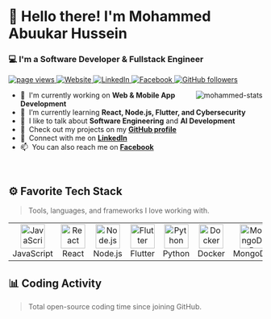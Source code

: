 <h1 align="left" id="mohammed-title">👋 Hello there! I'm Mohammed Abuukar Hussein</h1>
<h3 align="left">💻 I'm a Software Developer & Fullstack Engineer</h3>

<p align="left">
  <a href="https://github.com/Mohammed-Abuukar">
    <img src="https://komarev.com/ghpvc/?username=Mohammed-Abuukar" alt="page views" />
  </a>
  <a href="https://mohammedabuukar.com">
    <img alt="Website" src="https://img.shields.io/website?url=https%3A%2F%2Fmohammedabuukar.com">
  </a>
  <a href="https://www.linkedin.com/in/mohammedabuukarhussein">
    <img alt="LinkedIn" src="https://img.shields.io/badge/LinkedIn-Profile-blue?logo=linkedin">
  </a>
  <a href="https://www.facebook.com/mohammedabuukarhussein">
    <img alt="Facebook" src="https://img.shields.io/badge/Facebook-Profile-blue?logo=facebook">
  </a>
  <a href="https://github.com/Mohammed-Abuukar?tab=followers">
    <img alt="GitHub followers" src="https://img.shields.io/github/followers/Mohammed-Abuukar?style=flat&logo=github">
  </a>
</p>

<a href="#mohammed-title">
  <img src="https://raw.githubusercontent.com/Mohammed-Abuukar/github-stats-transparent/output/generated/overview.svg" alt="mohammed-stats" align="right" />
</a>

- 🏢 &nbsp;I'm currently working on **Web & Mobile App Development**
- 🌱 &nbsp;I’m currently learning **React, Node.js, Flutter, and Cybersecurity**
- 💬 &nbsp;I like to talk about **Software Engineering** and **AI Development**
- 📘 &nbsp;Check out my projects on my **[GitHub profile](https://github.com/Mohammed-Abuukar)**
- 💼 &nbsp;Connect with me on **[LinkedIn](https://www.linkedin.com/in/mohammedabuukarhussein)**
- 📫 &nbsp;You can also reach me on **[Facebook](https://www.facebook.com/mohammedabuukarhussein)**

<br>

<h2 align="left" id="mohammed-tech">⚙️ Favorite Tech Stack</h2>

> Tools, languages, and frameworks I love working with.

<table>
  <tr>
    <td align="center" width="96">
      <img src="./img/javascript-original.svg" width="48" height="48" alt="JavaScript" />
      <br>JavaScript
    </td>
    <td align="center" width="96">
      <img src="./img/react-original.svg" width="48" height="48" alt="React" />
      <br>React
    </td>
    <td align="center" width="96">
      <img src="./img/nodejs-original.svg" width="48" height="48" alt="Node.js" />
      <br>Node.js
    </td>
    <td align="center" width="96">
      <img src="./img/flutter-original.svg" width="48" height="48" alt="Flutter" />
      <br>Flutter
    </td>
    <td align="center" width="96">
      <img src="./img/python-original.svg" width="48" height="48" alt="Python" />
      <br>Python
    </td>
    <td align="center" width="96">
      <img src="./img/docker-original.svg" width="48" height="48" alt="Docker" />
      <br>Docker
    </td>
    <td align="center" width="96">
      <img src="./img/mongodb-original.svg" width="48" height="48" alt="MongoDB" />
      <br>MongoDB
    </td>
    <td align="center" width="96">
      <img src="./img/git-original.svg" width="48" height="48" alt="Git" />
      <br>Git
    </td>
  </tr>
</table>

<h2 align="left">📊 Coding Activity</h2>

> Total open-source coding time since joining GitHub.

<!-- prettier-ignore-start -->
<!-- START_SECTION:ascii_graph -->

